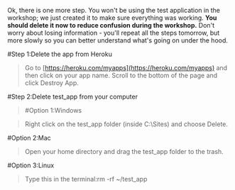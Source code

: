 Ok, there is one more step. You won't be using the test application in the workshop; we just created it to make sure everything was working. 
**You should delete it now to reduce confusion during the workshop.**
 Don't worry about losing information - you'll repeat all the steps tomorrow, but more slowly so you can better understand what's going on under the hood.

[]()#Step 1:Delete the app from Heroku


>Go to 
[https://heroku.com/myapps](https://heroku.com/myapps) and then click on your app name. Scroll to the bottom of the page and click Destroy App.

[]()#Step 2:Delete test_app from your computer


>[]()#Option 1:Windows


>Right click on the test_app folder (inside C:\Sites) and choose Delete.


[]()#Option 2:Mac


>Open your home directory and drag the test_app folder to the trash.


[]()#Option 3:Linux


>Type this in the terminal:rm -rf ~/test_app
